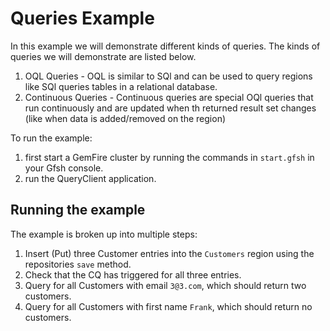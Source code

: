 # Queries Example

In this example we will demonstrate different kinds of queries. The kinds of queries we will demonstrate are listed below.
1. OQL Queries - OQL is similar to SQl and can be used to query regions like SQl queries tables in a relational database.
2. Continuous Queries - Continuous queries are special OQl queries that run continuously and are updated when th returned result set changes (like when data is added/removed on the region)

To run the example:
1) first start a GemFire cluster by running the commands in `start.gfsh` in your Gfsh console.
2) run the QueryClient application.


## Running the example

The example is broken up into multiple steps:
1. Insert (Put) three Customer entries into the `Customers` region using the repositories `save` method.
2. Check that the CQ has triggered for all three entries.
3. Query for all Customers with email `3@3.com`, which should return two customers.
4. Query for all Customers with first name `Frank`, which should return no customers.